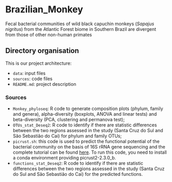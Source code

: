 # Brazilian_Monkey
Fecal bacterial communities of wild black capuchin monkeys (*Sapajus nigritus*) from the Atlantic Forest biome in Southern Brazil are divergent from those of other non-human primates
## Directory organisation
This is our project architecture:
* `data`: input files
* `sources`: code files
* `README.md`: project description

### Sources
* `Monkey_phyloseq`: R code to generate composition plots (phylum, family and genera), alpha-diversity (boxplots, ANOVA and linear tests) and beta-diversity (PCA, clustering and permanova test);
* `OTUs_stat_Deseq2`:  R code to identify if there are  statistic differences between the two regions assessed in the study (Santa Cruz do Sul and São Sebastião do Cai) for phylum and family OTUs; 
* `picrust.sh`: this code is used to predict the functional potential of the bacterial community on the basis of 16S rRNA gene sequencing and the complete tutorial can be found [here](https://github.com/picrust/picrust2). To run this code, you need to install a conda environment providing picrust2-2.3.0_b.
* `functions_stat_Deseq2`: R code to identify if there are statistic differences between the two regions assessed in the study (Santa Cruz do Sul and São Sebastião do Cai) for the predicted functions.
